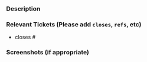### Description

### Relevant Tickets (Please add `closes`, `refs`, etc)

- closes #

### Screenshots (if appropriate)
